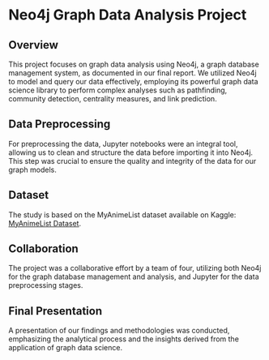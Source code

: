 # Neo4j Graph Data Analysis Project

## Overview
This project focuses on graph data analysis using Neo4j, a graph database management system, as documented in our final report. We utilized Neo4j to model and query our data effectively, employing its powerful graph data science library to perform complex analyses such as pathfinding, community detection, centrality measures, and link prediction.

## Data Preprocessing
For preprocessing the data, Jupyter notebooks were an integral tool, allowing us to clean and structure the data before importing it into Neo4j. This step was crucial to ensure the quality and integrity of the data for our graph models.

## Dataset
The study is based on the MyAnimeList dataset available on Kaggle: [MyAnimeList Dataset](https://www.kaggle.com/datasets/patmendoza/myanimelist-api?resource=download).

## Collaboration
The project was a collaborative effort by a team of four, utilizing both Neo4j for the graph database management and analysis, and Jupyter for the data preprocessing stages.

## Final Presentation
A presentation of our findings and methodologies was conducted, emphasizing the analytical process and the insights derived from the application of graph data science.

